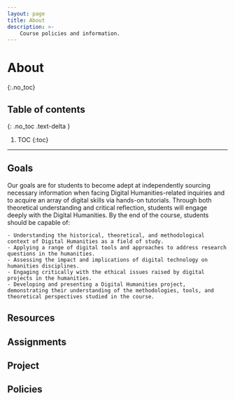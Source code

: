 ```yaml
---
layout: page
title: About
description: >-
    Course policies and information.
---
```


# About
{:.no_toc}

## Table of contents
{: .no_toc .text-delta }

1. TOC
{:toc}

---

## Goals

Our goals are for students to become adept at independently sourcing necessary information
when facing Digital Humanities-related inquiries and to acquire an array of digital skills via hands-on tutorials. Through both theoretical understanding and critical reflection, students will engage deeply with the Digital Humanities. By the end of the course, students should be capable of:

    - Understanding the historical, theoretical, and methodological context of Digital Humanities as a field of study.
    - Applying a range of digital tools and approaches to address research questions in the humanities.
    - Assessing the impact and implications of digital technology on humanities disciplines.
    - Engaging critically with the ethical issues raised by digital projects in the humanities.
    - Developing and presenting a Digital Humanities project, demonstrating their understanding of the methodologies, tools, and theoretical perspectives studied in the course.

## Resources

## Assignments

## Project

## Policies